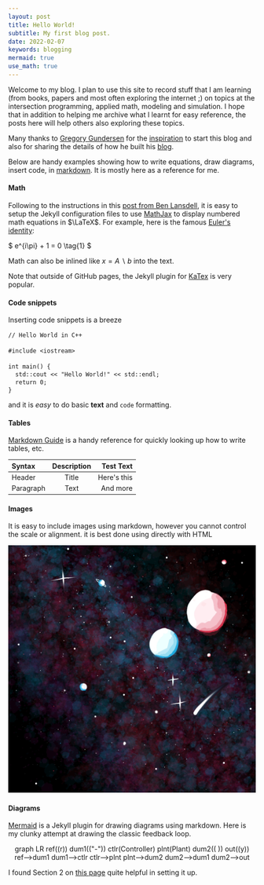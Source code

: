 ```yaml
---
layout: post
title: Hello World!
subtitle: My first blog post.
date: 2022-02-07
keywords: blogging
mermaid: true
use_math: true
---
```


Welcome to my blog. I plan to use this site to record stuff that I am learning (from books, papers and most often exploring the internet ;) on topics at the intersection programming, applied math, modeling and simulation. I hope that in addition to helping me archive what I learnt for easy reference, the posts here will help others also exploring these topics.

Many thanks to [Gregory Gundersen](https://gregorygundersen.com/) for the [inspiration](https://gregorygundersen.com/blog/2020/01/12/why-research-blog/) to start this blog and also for sharing the details of how he built his [blog](https://gregorygundersen.com/blog/2020/06/21/blog-theme/).

Below are handy examples showing how to write equations, draw diagrams, insert code, in [markdown](https://www.markdownguide.org/tools/jekyll/). It is mostly here as a reference for me.

#### Math

Following to the instructions in this [post from Ben Lansdell](https://benlansdell.github.io/computing/mathjax/), it is easy to setup the Jekyll configuration files to use [MathJax](http://docs.mathjax.org/en/latest/start.html#secure-access-to-the-cdn) to display numbered math equations in $\LaTeX$. For example, here is the famous [Euler's identity](https://en.wikipedia.org/wiki/Euler's_identity):

$
e^{i\pi} + 1 = 0 \tag{1}
$

Math can also be inlined like $x = A\backslash b$ into the text.

Note that outside of GitHub pages, the Jekyll plugin for [KaTex](https://github.com/linjer/jekyll-katex) is very popular.

#### Code snippets

Inserting code snippets is a breeze

```
// Hello World in C++

#include <iostream>

int main() {
  std::cout << "Hello World!" << std::endl;
  return 0;
}
```

and it is *easy* to do basic **text** and `code` formatting.

#### Tables

[Markdown Guide](https://www.markdownguide.org/tools/jekyll/) is a handy reference for quickly looking up how to write tables, etc.

| Syntax      | Description | Test Text     |
| :---        |    :----:   |          ---: |
| Header      | Title       | Here's this   |
| Paragraph   | Text        | And more      |

#### Images

It is easy to include images using markdown, however you cannot control the scale or alignment. it is best done using directly with HTML

<p align="center">
  <img src="/images/SpaceByRadhika.png">
</p>

#### Diagrams

[Mermaid](https://github.com/jasonbellamy/jekyll-mermaid) is a Jekyll plugin for drawing diagrams using markdown. Here is my clunky attempt at drawing the classic feedback loop.
<div align=center class="mermaid">
graph LR
ref((r))
dum1(("-"))
ctlr(Controller)
plnt(Plant)
dum2(( ))
out((y))
ref-->dum1
dum1-->ctlr
ctlr-->plnt
plnt-->dum2
dum2-->dum1
dum2-->out
</div>

I found Section 2 on [this page](https://jojozhuang.github.io/tutorial/jekyll-diagram-with-mermaid/) quite helpful in setting it up.

